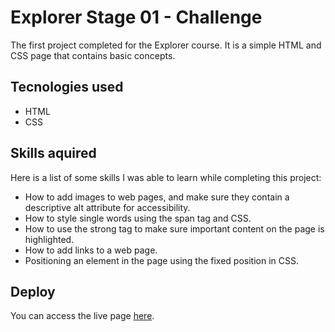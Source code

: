 # Explorer Stage 01 - Challenge
The first project completed for the Explorer course. It is a simple HTML and CSS page that contains basic concepts.

## Tecnologies used
- HTML
- CSS

## Skills aquired
Here is a list of some skills I was able to learn while completing this project:
- How to add images to web pages, and make sure they contain a descriptive alt attribute for accessibility.
- How to style single words using the span tag and CSS.
- How to use the strong tag to make sure important content on the page is highlighted.
- How to add links to a web page.
- Positioning an element in the page using the fixed position in CSS.

## Deploy 
You can access the live page [here](https://rafaelrmb.github.io/explorer-projects/stage01-desafio/index.html).

